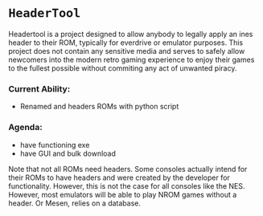 # `HeaderTool`
Headertool is a project designed to allow anybody to legally apply an ines header to their ROM, typically for everdrive or emulator purposes.
This project does not contain any sensitive media and serves to safely allow newcomers into the modern retro gaming experience to enjoy their games
to the fullest possible without commiting any act of unwanted piracy.

### Current Ability:
 - Renamed and headers ROMs with python script

### Agenda:
 - have functioning exe
 - have GUI and bulk download

Note that not all ROMs need headers. Some consoles actually intend for their ROMs to have headers and were created by the developer for functionality.
However, this is not the case for all consoles like the NES. However, most emulators will be able to play NROM games without a header.
Or Mesen, relies on a database.
